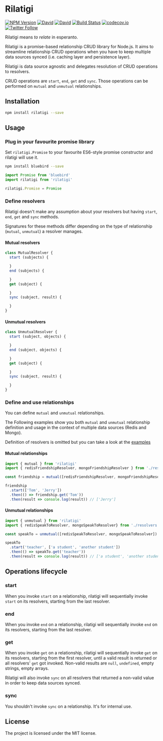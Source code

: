 # Rilatigi

[![NPM Version](https://img.shields.io/npm/v/rilatigi.svg?style=flat)](https://www.npmjs.com/package/rilatigi)
[![David](https://img.shields.io/david/adriano-di-giovanni/rilatigi.svg?maxAge=2592000)]()
[![David](https://img.shields.io/david/dev/adriano-di-giovanni/rilatigi.svg?maxAge=2592000)]()
[![Build Status](https://travis-ci.org/adriano-di-giovanni/rilatigi.svg?branch=master)](https://travis-ci.org/adriano-di-giovanni/rilatigi)
[![codecov.io](https://codecov.io/gh/adriano-di-giovanni/rilatigi/branch/master/graph/badge.svg)](https://codecov.io/gh/adriano-di-giovanni/rilatigi)
[![Twitter Follow](https://img.shields.io/twitter/follow/codecreativity.svg?style=social&label=Follow&maxAge=2592000)]()

Rilatigi means _to relate_ in esperanto.

Rilatigi is a promise-based relationship CRUD library for Node.js. It aims to streamline relationship CRUD operations when you have to keep multiple data sources synced (i.e. caching layer and persistence layer).

Rilatigi is data source agnostic and delegates resolution of CRUD operations to resolvers.

CRUD operations are `start`, `end`, `get` and `sync`. Those operations can be performed on `mutual` and `unmutual` relationships.

## Installation

```bash
npm install rilatigi --save
```

## Usage

### Plug in your favourite promise library

Set `rilatigi.Promise` to your favourite ES6-style promise constructor and rilatigi will use it.

```bash
npm install bluebird --save
```

```javascript
import Promise from 'bluebird'
import rilatigi from 'rilatigi'

rilatigi.Promise = Promise
```

### Define resolvers

Rilatigi doesn't make any assumption about your resolvers but having `start`, `end`, `get` and `sync` methods.

Signatures for these methods differ depending on the type of relationship (`mutual`, `unmutual`) a resolver manages.

#### Mutual resolvers

```javascript
class MutualResolver {
  start (subjects) {

  }
  end (subjects) {

  }
  get (subject) {

  }
  sync (subject, result) {

  }
}
```

#### Unmutual resolvers

```javascript
class UnmutualResolver {
  start (subject, objects) {

  }
  end (subject, objects) {

  }
  get (subject) {

  }
  sync (subject, result) {

  }
}
```

### Define and use relationships

You can define `mutual` and `unmutual` relationships.

The Following examples show you both `mutual` and `unmutual` relationship definition and usage in the context of multiple data sources (Redis and Mongo).

Definition of resolvers is omitted but you can take a look at the [examples](https://github.com/adriano-di-giovanni/rilatigi/examples)

#### Mutual relationships

```javascript
import { mutual } from 'rilatigi'
import { redisFriendshipResolver, mongoFriendshipResolver } from './resolvers'

const friendship = mutual([redisFriendshipResolver, mongoFriendshipResolver])

friendship
  .start(['Tom', 'Jerry'])
  .then(() => friendship.get('Tom'))
  .then(result => console.log(result)) // ['Jerry']
```

#### Unmutual relationships

```javascript
import { unmutual } from 'rilatigi'
import { redisSpeakToResolver, mongoSpeakToResolver} from './resolvers'

const speakTo = unmutual([redisSpeakToResolver, mongoSpeakToResolver])

speakTo
  .start('teacher', ['a student', 'another student'])
  .then(() => speakTo.get('teacher'))
  .then(result => console.log(result)) // ['a student', 'another student']
```

## Operations lifecycle

### start

When you invoke `start` on a relationship, rilatigi will sequentially invoke `start` on its resolvers, starting from the last resolver.

### end

When you invoke `end` on a relationship, rilatigi will sequentially invoke `end` on its resolvers, starting from the last resolver.

### get

When you invoke `get` on a relationship, rilatigi will sequentially invoke `get` on its resolvers, starting from the first resolver, until a valid result is returned or all resolvers' `get` got invoked. Non-valid results are `null`, `undefined`, empty strings, empty arrays.

Rilatigi will also invoke `sync` on all resolvers that returned a non-valid value in order to keep data sources synced.

### sync

You shouldn't invoke `sync` on a relationship. It's for internal use.

## License

The project is licensed under the MIT license.
